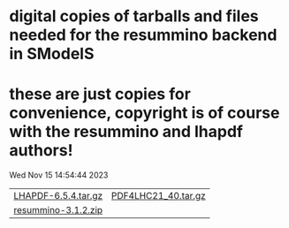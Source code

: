 # digital copies of tarballs and files needed for the resummino backend in SModelS
# these are just copies for convenience, copyright is of course with the resummino and lhapdf authors!
Wed Nov 15 14:54:44 2023

|                    |                  |
|:------------------:|:----------------:|
|  [LHAPDF-6.5.4.tar.gz](LHAPDF-6.5.4.tar.gz) |  [PDF4LHC21_40.tar.gz](PDF4LHC21_40.tar.gz) |
|  [resummino-3.1.2.zip](resummino-3.1.2.zip) 